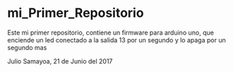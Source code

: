 # mi_Primer_Repositorio
Este mi primer repositorio, contiene un firmware para arduino uno, que enciende un led conectado a la salida 13 por un segundo y lo apaga por un segundo mas

Julio Samayoa, 21 de Junio del 2017
